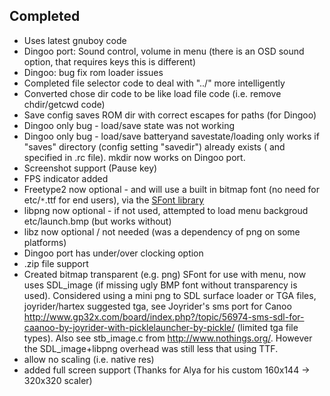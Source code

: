 ## Completed ##

  * Uses latest gnuboy code
  * Dingoo port: Sound control, volume in menu (there is an OSD sound option, that requires  keys this is different)
  * Dingoo: bug fix rom loader issues
  * Completed file selector code to deal with "../" more intelligently
  * Converted chose dir code to be like load file code (i.e. remove chdir/getcwd code)
  * Save config saves ROM dir with correct escapes for paths (for Dingoo)
  * Dingoo only bug - load/save state was not working
  * Dingoo only bug - load/save batteryand savestate/loading only works if "saves" directory (config setting "savedir") already exists ( and specified in .rc file). mkdir now works on Dingoo port.
  * Screenshot support (Pause key)
  * FPS indicator added
  * Freetype2 now optional - and will use a built in bitmap font (no need for etc/`*`.ttf for end users), via the [SFont library](http://bitbucket.org/clach04/sfont)
  * libpng now optional - if not used, attempted to load menu backgroud etc/launch.bmp (but works without)
  * libz now optional / not needed (was a dependency of png on some platforms)
  * Dingoo port has under/over clocking option
  * .zip file support
  * Created  bitmap transparent (e.g. png) SFont for use with menu, now uses  SDL\_image (if missing ugly BMP font without transparency is used). Considered using a mini png to SDL surface loader or TGA files, joyrider/hartex suggested tga, see Joyrider's sms port for Canoo http://www.gp32x.com/board/index.php?/topic/56974-sms-sdl-for-caanoo-by-joyrider-with-picklelauncher-by-pickle/ (limited tga file types). Also see stb\_image.c from http://www.nothings.org/. However the SDL\_image+libpng overhead was still less that using TTF.
  * allow no scaling (i.e. native res)
  * added full screen support (Thanks for Alya for his custom 160x144 -> 320x320 scaler)